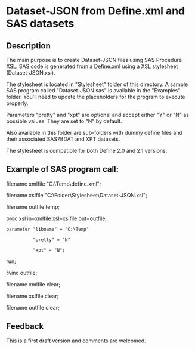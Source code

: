 # Dataset-JSON from Define.xml and SAS datasets

## Description

The main purpose is to create Dataset-JSON files using SAS Procedure XSL. SAS code is generated from a Define.xml using a XSL stylesheet (Dataset-JSON.xsl).

The stylesheet is located in "Stylesheet" folder of this directory. A sample SAS program called "Dataset-JSON.sas" is available in the "Examples" folder. You'll need to update the placeholders <Your path> for the program to execute properly. 

Parameters "pretty" and "xpt" are optional and accept either "Y" or "N" as possible values. They are set to "N" by default.

Also available in this folder are sub-folders with dummy define files and their associated SAS7BDAT and XPT datasets.

The stylesheet is compatible for both Define 2.0 and 2.1 versions.

## Example of SAS program call:

filename xmlfile "C:\Temp\define.xml";

filename xslfile "C:\Folder\Stylesheet\Dataset-JSON.xsl";

filename outfile temp;

proc xsl in=xmlfile xsl=xslfile out=outfile;

	parameter "libname" = "C:\Temp"

	          "pretty" = "N"

			  "xpt" = "N";

run;

%inc outfile;

filename xmlfile clear;

filename xslfile clear;

filename outfile clear;

## Feedback
This is a first draft version and comments are welcomed.
